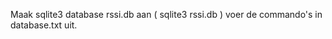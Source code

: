 Maak sqlite3 database rssi.db aan  (  sqlite3 rssi.db   )
voer de commando's in database.txt    uit.
